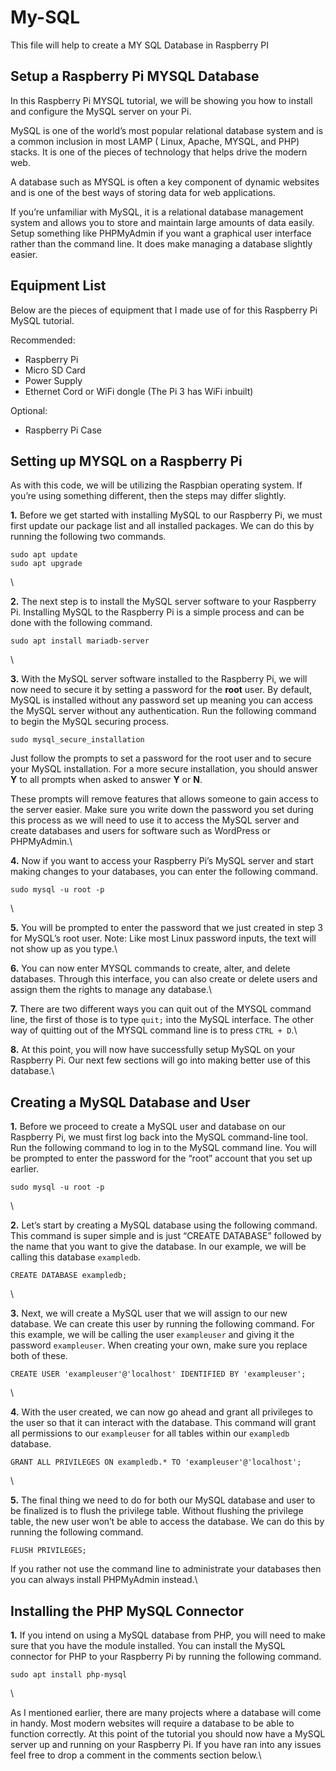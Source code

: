 # My-SQL

This file will help to create a MY SQL Database in Raspberry PI

## Setup a Raspberry Pi MYSQL Database
In this Raspberry Pi MYSQL tutorial, we will be showing you how to install and configure the MySQL server on your Pi.

MySQL is one of the world’s most popular relational database system and is a common inclusion in most LAMP ( Linux, Apache, MYSQL, and PHP) stacks.
It is one of the pieces of technology that helps drive the modern web.

A database such as MYSQL is often a key component of dynamic websites and is one of the best ways of storing data for web applications.

If you’re unfamiliar with MySQL, it is a relational database management system and allows you to store and maintain large amounts of data easily.
Setup something like PHPMyAdmin if you want a graphical user interface rather than the command line. It does make managing a database slightly easier.
&nbsp;

## Equipment List
Below are the pieces of equipment that I made use of for this Raspberry Pi MySQL tutorial.

Recommended:
* Raspberry Pi
* Micro SD Card
* Power Supply
* Ethernet Cord or WiFi dongle (The Pi 3 has WiFi inbuilt)

Optional:
* Raspberry Pi Case
&nbsp;

## Setting up MYSQL on a Raspberry Pi
As with this code, we will be utilizing the Raspbian operating system.
If you’re using something different, then the steps may differ slightly.

**1.** Before we get started with installing MySQL to our Raspberry Pi, we must first update our package list and all installed packages.
We can do this by running the following two commands.
````
sudo apt update
sudo apt upgrade
````
\

**2.** The next step is to install the MySQL server software to your Raspberry Pi.
Installing MySQL to the Raspberry Pi is a simple process and can be done with the following command.
````
sudo apt install mariadb-server
````
\

**3.** With the MySQL server software installed to the Raspberry Pi, we will now need to secure it by setting a password for the **root** user.
By default, MySQL is installed without any password set up meaning you can access the MySQL server without any authentication.
Run the following command to begin the MySQL securing process.
````
sudo mysql_secure_installation
````
Just follow the prompts to set a password for the root user and to secure your MySQL installation.
For a more secure installation, you should answer **Y** to all prompts when asked to answer **Y** or **N**.

These prompts will remove features that allows someone to gain access to the server easier.
Make sure you write down the password you set during this process as we will need to use it to access the MySQL server and create databases and users for software such as WordPress or PHPMyAdmin.\

**4.** Now if you want to access your Raspberry Pi’s MySQL server and start making changes to your databases, you can enter the following command.
````
sudo mysql -u root -p
````
\

**5.** You will be prompted to enter the password that we just created in step 3 for MySQL’s root user.
Note: Like most Linux password inputs, the text will not show up as you type.\

**6.** You can now enter MYSQL commands to create, alter, and delete databases. 
Through this interface, you can also create or delete users and assign them the rights to manage any database.\

**7.** There are two different ways you can quit out of the MYSQL command line, the first of those is to type `quit;` into the MySQL interface.
The other way of quitting out of the MYSQL command line is to press `CTRL + D`.\

**8.** At this point, you will now have successfully setup MySQL on your Raspberry Pi. 
Our next few sections will go into making better use of this database.\

## Creating a MySQL Database and User
**1.** Before we proceed to create a MySQL user and database on our Raspberry Pi, we must first log back into the MySQL command-line tool.
Run the following command to log in to the MySQL command line. 
You will be prompted to enter the password for the “root” account that you set up earlier.
````
sudo mysql -u root -p
````
\

**2.** Let’s start by creating a MySQL database using the following command.
This command is super simple and is just “CREATE DATABASE” followed by the name that you want to give the database.
In our example, we will be calling this database `exampledb`.
````
CREATE DATABASE exampledb;
````
\

**3.** Next, we will create a MySQL user that we will assign to our new database.
We can create this user by running the following command.
For this example, we will be calling the user `exampleuser` and giving it the password `exampleuser`.
When creating your own, make sure you replace both of these.
````
CREATE USER 'exampleuser'@'localhost' IDENTIFIED BY 'exampleuser';
```` 
\

**4.** With the user created, we can now go ahead and grant all privileges to the user so that it can interact with the database.
This command will grant all permissions to our `exampleuser` for all tables within our `exampledb` database.
````
GRANT ALL PRIVILEGES ON exampledb.* TO 'exampleuser'@'localhost';
````
\

**5.** The final thing we need to do for both our MySQL database and user to be finalized is to flush the privilege table.
Without flushing the privilege table, the new user won’t be able to access the database.
We can do this by running the following command.
````
FLUSH PRIVILEGES;
````
If you rather not use the command line to administrate your databases then you can always install PHPMyAdmin instead.\

## Installing the PHP MySQL Connector
**1.** If you intend on using a MySQL database from PHP, you will need to make sure that you have the module installed.
You can install the MySQL connector for PHP to your Raspberry Pi by running the following command.
````
sudo apt install php-mysql
````
\

As I mentioned earlier, there are many projects where a database will come in handy. Most modern websites will require a database to be able to function correctly.
At this point of the tutorial you should now have a MySQL server up and running on your Raspberry Pi. 
If you have ran into any issues feel free to drop a comment in the comments section below.\
